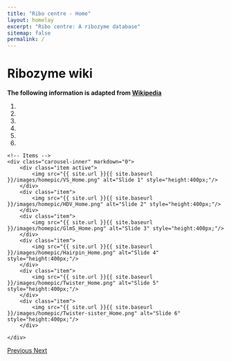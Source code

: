 ```yaml
---
title: "Ribo centre - Home"
layout: homelay
excerpt: "Ribo centre: A ribozyme database"
sitemap: false
permalink: /
---
```



# Ribozyme wiki

**The following information is adapted from [Wikipedia](https://en.wikipedia.org/)**

<script src="https://ajax.googleapis.com/ajax/libs/jquery/2.1.3/jquery.min.js"></script>
<script type="text/javascript" src="{{ site.url }}{{ site.baseurl }}/js/ribozyme.js"></script>

<div id="ribozymewikisection0"></div>

<div markdown="0" id="carousel" class="carousel slide" data-ride="carousel" data-interval="4000" data-pause="hover" >
    <!-- Menu -->
    <ol class="carousel-indicators">
        <li data-target="#carousel" data-slide-to="0" class="active"></li>
        <li data-target="#carousel" data-slide-to="1"></li>
        <li data-target="#carousel" data-slide-to="2"></li>
        <li data-target="#carousel" data-slide-to="3"></li>
        <li data-target="#carousel" data-slide-to="4"></li>
        <li data-target="#carousel" data-slide-to="5"></li>
    </ol>

    <!-- Items -->
    <div class="carousel-inner" markdown="0">
        <div class="item active">
            <img src="{{ site.url }}{{ site.baseurl }}/images/homepic/VS_Home.png" alt="Slide 1" style="height:400px;"/>
        </div>
        <div class="item">
            <img src="{{ site.url }}{{ site.baseurl }}/images/homepic/HDV_Home.png" alt="Slide 2" style="height:400px;"/>
        </div>
        <div class="item">
            <img src="{{ site.url }}{{ site.baseurl }}/images/homepic/GlmS_Home.png" alt="Slide 3" style="height:400px;"/>
        </div>
        <div class="item">
            <img src="{{ site.url }}{{ site.baseurl }}/images/homepic/Hairpin_Home.png" alt="Slide 4" style="height:400px;"/>
        </div>
        <div class="item">
            <img src="{{ site.url }}{{ site.baseurl }}/images/homepic/Twister_Home.png" alt="Slide 5" style="height:400px;"/>
        </div>
        <div class="item">
            <img src="{{ site.url }}{{ site.baseurl }}/images/homepic/Twister-sister_Home.png" alt="Slide 6" style="height:400px;"/>
        </div>

    </div>
  <a class="left carousel-control" href="#carousel" role="button" data-slide="prev">
    <span class="glyphicon glyphicon-chevron-left" aria-hidden="true"></span>
    <span class="sr-only">Previous</span>
  </a>
  <a class="right carousel-control" href="#carousel" role="button" data-slide="next">
    <span class="glyphicon glyphicon-chevron-right" aria-hidden="true"></span>
    <span class="sr-only">Next</span>
  </a>
</div>

<div id="ribozymewikisection1"></div>
<div id="ribozymewikisection2"></div>
<div id="ribozymewikisection3"></div>
<div id="ribozymewikisection4"></div>
<div id="ribozymewikisection5"></div>

